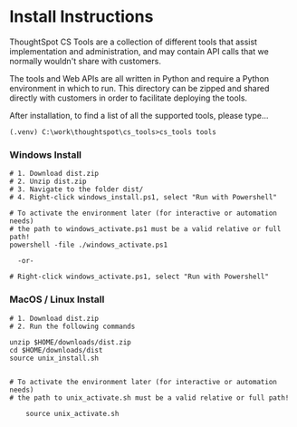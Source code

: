# Install Instructions

ThoughtSpot CS Tools are a collection of different tools that assist implementation and
administration, and may contain API calls that we normally wouldn't share with
customers.

The tools and Web APIs are all written in Python and require a Python environment in
which to run. This directory can be zipped and shared directly with customers in order
to facilitate deploying the tools.

After installation, to find a list of all the supported tools, please type...
```console
(.venv) C:\work\thoughtspot\cs_tools>cs_tools tools
```

### Windows Install
```console
# 1. Download dist.zip
# 2. Unzip dist.zip
# 3. Navigate to the folder dist/
# 4. Right-click windows_install.ps1, select "Run with Powershell"

# To activate the environment later (for interactive or automation needs)
# the path to windows_activate.ps1 must be a valid relative or full path!
powershell -file ./windows_activate.ps1

  -or-

# Right-click windows_activate.ps1, select "Run with Powershell"
```


### MacOS / Linux Install
```console
# 1. Download dist.zip
# 2. Run the following commands

unzip $HOME/downloads/dist.zip
cd $HOME/downloads/dist
source unix_install.sh


# To activate the environment later (for interactive or automation needs)
# the path to unix_activate.sh must be a valid relative or full path!

    source unix_activate.sh
```

[dist]: ../../dist/
